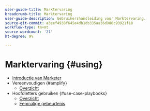 ```yaml
---
user-guide-title: Marktervaring
breadcrumb-title: Marktervaring
user-guide-description: Gebruikershandleiding voor Marktervaring.
source-git-commit: a3eef4938f645e4db1db335aa36d988c93921f18
workflow-type: tm+mt
source-wordcount: '21'
ht-degree: 9%

---
```



# Marktervaring {#using}

+ [Introductie van Marketer](home.md)
+ Vereenvoudigen {#amplify}
   + [Overzicht](amplify/overview.md)
+ Hoofdletters gebruiken {#use-case-playbooks}
   + [Overzicht](use-case-playbooks/overview.md)
   + [Eenmalige gebeurtenis](use-case-playbooks/unitary-event.md)

